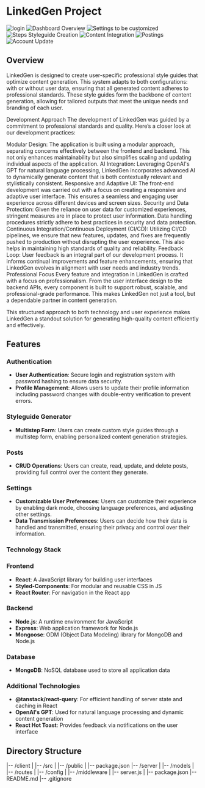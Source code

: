 # LinkedGen Project

![login](/client/public/img/screenshot/login_linkedgen.png "Login")
![Dashboard Overview](/client/public/img/screenshot/Dashboard.png "Dashboard")
![Settings to be customized](/client/public/img/screenshot/settings.png "Customized Settings")
![Steps Styleguide Creation](/client/public/img/screenshot/step_style.png "Styleguide")
![Content Integration](/client/public/img/screenshot/examples.png "Example Content")
![Postings](/client/public/img/screenshot/post_crud.png "CRUPD Operation Content")
![Account Update](/client/public/img/screenshot/account.png "Profile Update")

## Overview

LinkedGen is designed to create user-specific professional style guides that optimize content generation. This system adapts to both configurations: with or without user data, ensuring that all generated content adheres to professional standards. These style guides form the backbone of content generation, allowing for tailored outputs that meet the unique needs and branding of each user.

Development Approach
The development of LinkedGen was guided by a commitment to professional standards and quality. Here’s a closer look at our development practices:

Modular Design: The application is built using a modular approach, separating concerns effectively between the frontend and backend. This not only enhances maintainability but also simplifies scaling and updating individual aspects of the application.
AI Integration: Leveraging OpenAI's GPT for natural language processing, LinkedGen incorporates advanced AI to dynamically generate content that is both contextually relevant and stylistically consistent.
Responsive and Adaptive UI: The front-end development was carried out with a focus on creating a responsive and adaptive user interface. This ensures a seamless and engaging user experience across different devices and screen sizes.
Security and Data Protection: Given the reliance on user data for customized experiences, stringent measures are in place to protect user information. Data handling procedures strictly adhere to best practices in security and data protection.
Continuous Integration/Continuous Deployment (CI/CD): Utilizing CI/CD pipelines, we ensure that new features, updates, and fixes are frequently pushed to production without disrupting the user experience. This also helps in maintaining high standards of quality and reliability.
Feedback Loop: User feedback is an integral part of our development process. It informs continual improvements and feature enhancements, ensuring that LinkedGen evolves in alignment with user needs and industry trends.
Professional Focus
Every feature and integration in LinkedGen is crafted with a focus on professionalism. From the user interface design to the backend APIs, every component is built to support robust, scalable, and professional-grade performance. This makes LinkedGen not just a tool, but a dependable partner in content generation.

This structured approach to both technology and user experience makes LinkedGen a standout solution for generating high-quality content efficiently and effectively.

## Features

### Authentication

- **User Authentication**: Secure login and registration system with password hashing to ensure data security.
- **Profile Management**: Allows users to update their profile information including password changes with double-entry verification to prevent errors.

### Styleguide Generator

- **Multistep Form**: Users can create custom style guides through a multistep form, enabling personalized content generation strategies.

### Posts

- **CRUD Operations**: Users can create, read, update, and delete posts, providing full control over the content they generate.

### Settings

- **Customizable User Preferences**: Users can customize their experience by enabling dark mode, choosing language preferences, and adjusting other settings.
- **Data Transmission Preferences**: Users can decide how their data is handled and transmitted, ensuring their privacy and control over their information.

### Technology Stack

### Frontend

- **React**: A JavaScript library for building user interfaces
- **Styled-Components**: For modular and reusable CSS in JS
- **React Router**: For navigation in the React app

### Backend

- **Node.js**: A runtime environment for JavaScript
- **Express**: Web application framework for Node.js
- **Mongoose**: ODM (Object Data Modeling) library for MongoDB and Node.js

### Database

- **MongoDB**: NoSQL database used to store all application data

### Additional Technologies

- **@tanstack/react-query**: For efficient handling of server state and caching in React
- **OpenAI's GPT**: Used for natural language processing and dynamic content generation
- **React Hot Toast**: Provides feedback via notifications on the user interface

## Directory Structure

|-- /client
| |-- /src
| |-- /public
| |-- package.json
|-- /server
| |-- /models
| |-- /routes
| |-- /config
| |-- /middleware
| |-- server.js
| |-- package.json
|-- README.md
|-- .gitignore
